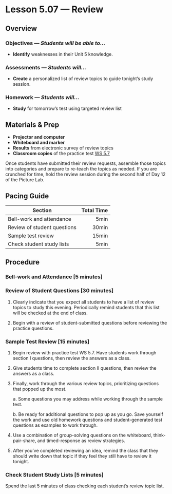Lesson 5.07 — Review
====================================================================================================

Overview
--------
### Objectives — _Students will be able to…_
- **Identify** weaknesses in their Unit 5 knowledge.

### Assessments — _Students will…_
- **Create** a personalized list of review topics to guide tonight’s study session.

### Homework — _Students will…_
- **Study** for tomorrow’s test using targeted review list


Materials & Prep
----------------
- **Projector and computer**
- **Whiteboard and marker**
- **Results** from electronic survey of review topics
- **Classroom copies** of the practice test [WS 5.7]

Once students have submitted their review requests, assemble those topics into categories and
prepare to re-teach the topics as needed. If you are crunched for time, hold the review session
during the second half of Day 12 of the Picture Lab.


Pacing Guide
------------
| Section                     | Total Time |
|-----------------------------|-----------:|
| Bell-work and attendance    |       5min |
| Review of student questions |      30min |
| Sample test review          |      15min |
| Check student study lists   |       5min |


Procedure
---------

### Bell-work and Attendance \[5 minutes\]

### Review of Student Questions \[30 minutes\]
1. Clearly indicate that you expect all students to have a list of review topics to study this
   evening. Periodically remind students that this list will be checked at the end of class.

2. Begin with a review of student-submitted questions before reviewing the practice questions.

### Sample Test Review \[15 minutes\]

1. Begin review with practice test WS 5.7. Have students work through section I questions, then
   review the answers as a class.

2. Give students time to complete section II questions, then review the answers as a class.

3. Finally, work through the various review topics, prioritizing questions that popped up the most.

   a. Some questions you may address while working through the sample test.

   b. Be ready for additional questions to pop up as you go. Save yourself the work and use old
      homework questions and student-generated test questions as examples to work through.

4. Use a combination of group-solving questions on the whiteboard, think-pair-share, and
   timed-response as review strategies.

5. After you’ve completed reviewing an idea, remind the class that they should write down that topic
   if they feel they still have to review it tonight.

### Check Student Study Lists \[5 minutes\]
Spend the last 5 minutes of class checking each student’s review topic list.

[WS 5.7]:   https://raw.githubusercontent.com/TEALSK12/apcsa/master/curriculum/Unit5/WS%205.7.docx
